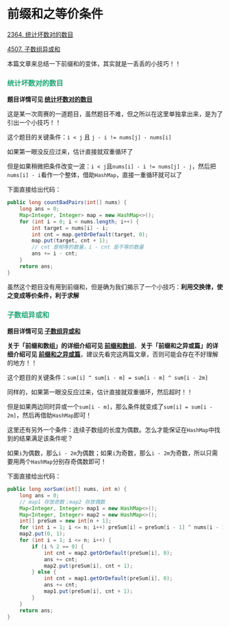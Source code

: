 # 前缀和之等价条件

[2364. 统计坏数对的数目](https://leetcode.cn/problems/count-number-of-bad-pairs/)

[4507. 子数组异或和](https://www.acwing.com/problem/content/description/4510/)



本篇文章来总结一下前缀和的变体，其实就是一丢丢的小技巧！！

### <font color=#1FA774>统计坏数对的数目</font>

**题目详情可见 [统计坏数对的数目](https://leetcode.cn/problems/count-number-of-bad-pairs/)**

这是某一次周赛的一道题目，虽然题目不难，但之所以在这里单独拿出来，是为了引出一个小技巧！！

这个题目的关键条件：`i < j` 且 `j - i != nums[j] - nums[i]`

如果第一眼没反应过来，估计直接就双重循环了

但是如果稍微把条件改变一波：`i < j`且`nums[i] - i != nums[j] - j`，然后把`nums[i] - i`看作一个整体，借助`HashMap`，直接一重循环就可以了

下面直接给出代码：

```java
public long countBadPairs(int[] nums) {
    long ans = 0;
    Map<Integer, Integer> map = new HashMap<>();
    for (int i = 0; i < nums.length; i++) {
        int target = nums[i] - i;
        int cnt = map.getOrDefault(target, 0);
        map.put(target, cnt + 1);
        // cnt 是相等的数量，i - cnt 是不等的数量
        ans += i - cnt;
    }
    return ans;
}
```

虽然这个题目没有用到前缀和，但是确为我们揭示了一个小技巧：**利用交换律，使之变成等价条件，利于求解**

### <font color=#1FA774>子数组异或和</font>

**题目详情可见 [子数组异或和](https://www.acwing.com/problem/content/description/4510/)**

**关于「前缀和数组」的详细介绍可见 [前缀和数组](./前缀和数组.html)**、**关于「前缀和之异或篇」的详细介绍可见 [前缀和之异或篇](./前缀和之异或篇.html)**，建议先看完这两篇文章，否则可能会存在不好理解的地方！！

这个题目的关键条件：`sum[i] ^ sum[i - m] = sum[i - m] ^ sum[i - 2m]`

同样的，如果第一眼没反应过来，估计直接就双重循环，然后超时！！

但是如果两边同时异或一个`sum[i - m]`，那么条件就变成了`sum[i] = sum[i - 2m]`，然后再借助`HashMap`即可！

这里还有另外一个条件：连续子数组的长度为偶数。怎么才能保证在`HashMap`中找到的结果满足该条件呢？

如果`i`为偶数，那么`i - 2m`为偶数；如果`i`为奇数，那么`i - 2m`为奇数，所以只需要用两个`HashMap`分别存奇偶数即可！

下面直接给出代码：

```java
public long xorSum(int[] nums, int n) {
    long ans = 0;
    // map1 存放奇数；map2 存放偶数
    Map<Integer, Integer> map1 = new HashMap<>();
    Map<Integer, Integer> map2 = new HashMap<>();
    int[] preSum = new int[n + 1];
    for (int i = 1; i <= n; i++) preSum[i] = preSum[i - 1] ^ nums[i - 1];
    map2.put(0, 1);
    for (int i = 1; i <= n; i++) {
        if (i % 2 == 0) {
            int cnt = map2.getOrDefault(preSum[i], 0);
            ans += cnt;
            map2.put(preSum[i], cnt + 1);
        } else {
            int cnt = map1.getOrDefault(preSum[i], 0);
            ans += cnt;
            map1.put(preSum[i], cnt + 1);
        }
    }
    return ans;
}
```
